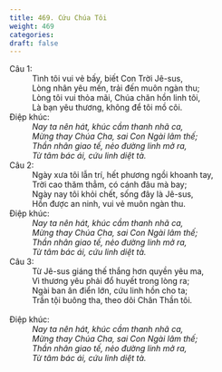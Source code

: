 ```yaml
---
title: 469. Cứu Chúa Tôi
weight: 469
categories: 
draft: false
---
```

<dl><dt>Câu 1:</dt><dd data-verse="1">Tình tôi vui vẻ bấy, biết Con Trời Jê-sus, <br/>Lòng nhân yêu mến, trải đến muôn ngàn thu; <br/>Lòng tôi vui thỏa mãi, Chúa chăn hồn linh tôi, <br/>Là bạn yêu thương, không để tôi mồ côi. </dd><dt>Điệp khúc:</dt><dd data-chorus="1"><em>Nay ta nên hát, khúc cầm thanh nhã ca, <br/>Mừng thay Chúa Cha, sai Con Ngài lâm thế; <br/>Thần nhân giao tế, nẻo đường linh mở ra, <br/>Từ tâm bác ái, cứu linh diệt tà. </em></dd><dt>Câu 2:</dt><dd data-verse="2">Ngày xưa tôi lẫn trí, hết phương ngồi khoanh tay, <br/>Trời cao thăm thẳm, có cánh đâu mà bay; <br/>Ngày nay tôi khỏi chết, sống đây là Jê-sus, <br/>Hồn được an ninh, vui vẻ muôn ngàn thu. </dd><dt>Điệp khúc:</dt><dd data-chorus="1"><em>Nay ta nên hát, khúc cầm thanh nhã ca, <br/>Mừng thay Chúa Cha, sai Con Ngài lâm thế; <br/>Thần nhân giao tế, nẻo đường linh mở ra, <br/>Từ tâm bác ái, cứu linh diệt tà. </em></dd><dt>Câu 3:</dt><dd data-verse="3">Từ Jê-sus giáng thế thắng hơn quyền yêu ma, <br/>Vì thương yêu phải đổ huyết trong lòng ra; <br/>Ngài ban ân điển lớn, cứu linh hồn cho ta; <br/>Trần tội buông tha, theo dõi Chân Thần tôi. <br/><br/></dd><dt>Điệp khúc:</dt><dd data-chorus="1"><em>Nay ta nên hát, khúc cầm thanh nhã ca, <br/>Mừng thay Chúa Cha, sai Con Ngài lâm thế; <br/>Thần nhân giao tế, nẻo đường linh mở ra, <br/>Từ tâm bác ái, cứu linh diệt tà. </em></dd></dl>